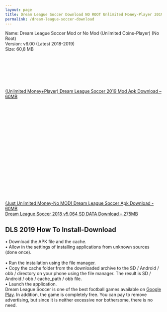 ```yaml
---
layout: page
title: Dream League Soccer Download NO ROOT Unlimited Money-Player 2019
permalink: /dream-league-soccer-download
---
```


<script async src="//pagead2.googlesyndication.com/pagead/js/adsbygoogle.js"></script>
<!-- Esnek -->
<ins class="adsbygoogle"
     style="display:block"
     data-ad-client="ca-pub-7942429830883405"
     data-ad-slot="5130793994"
     data-ad-format="auto"></ins>
<script>
(adsbygoogle = window.adsbygoogle || []).push({});
</script>

Name: Dream League Soccer Mod or No Mod (Unlimited Coins-Player) (No Root)<br>
Version: v6.00 (Latest 2018-2019)<br>
Size: 60,8 MB<br>
<script async src="//pagead2.googlesyndication.com/pagead/js/adsbygoogle.js"></script>
<!-- Baglanti20090 -->
<ins class="adsbygoogle"
     style="display:inline-block;width:200px;height:90px"
     data-ad-client="ca-pub-7942429830883405"
     data-ad-slot="9116964791"></ins>
<script>
(adsbygoogle = window.adsbygoogle || []).push({});
</script>
<a rel="nofollow" href=" https://cloud.mail.ru/public/9wt4/XNHJUR4Bg" target="_blank">(Unlimited Money+Player) Dream League Soccer 2019 Mod Apk Download – 60MB</a><br>
<script async src="//pagead2.googlesyndication.com/pagead/js/adsbygoogle.js"></script>
<!-- 336 -->
<ins class="adsbygoogle"
     style="display:inline-block;width:336px;height:280px"
     data-ad-client="ca-pub-7942429830883405"
     data-ad-slot="9585734309"></ins>
<script>
(adsbygoogle = window.adsbygoogle || []).push({});
</script>
<br>
<a rel="nofollow" href="https://cloud.mail.ru/public/7SVb/tVETrbLam" target="_blank">(Just Unlimited Money-No MOD) Dream League Soccer Apk Download - 60MB</a><br>
<a rel="nofollow" href="https://cloud.mail.ru/public/GiAz/RY9GYv6QB" target="_blank">Dream League Soccer 2018 v5.064 SD DATA Download – 275MB</a><br>

<h2>DLS 2019 How To Install-Download</h2>
•	Download the APK file and the cache.<br>
•	Allow in the settings of installing applications from unknown sources (done once).<br><br>
•	Run the installation using the file manager.<br>
•	Copy the cache folder from the downloaded archive to the SD / Android / obb / directory on your phone using the file manager. The result is SD / Android / obb / cache_path / obb file.<br>
•	Launch the application.<br>
<script async src="//pagead2.googlesyndication.com/pagead/js/adsbygoogle.js"></script>
<!-- esnekbaglanti -->
<ins class="adsbygoogle"
     style="display:block"
     data-ad-client="ca-pub-7942429830883405"
     data-ad-slot="6718384393"
     data-ad-format="link"
     data-full-width-responsive="true"></ins>
<script>
(adsbygoogle = window.adsbygoogle || []).push({});
</script>
Dream League Soccer is one of the best football games available on <a href="https://play.google.com/store/apps/details?id=com.firsttouchgames.dls3&hl=tr" rel="nofollow">Google Play</a>. In addition, the game is completely free. You can pay to remove advertising, but since it is neither excessive nor bothersome, there is no need.
